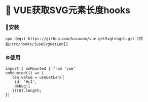 # :shit: VUE获取SVG元素长度hooks

### 🔨安装 
```
npx degit https://github.com/kazawan/vue-getSvgLength.git [项目/src/hooks/[useSvgGetLen]]
```

### ⚙️使用
```
import { onMounted } from 'vue'
onMounted(() => {
   len.value = useGetLen({
    id: '#c1',
    debug:1
   })[0].length;
})
```
